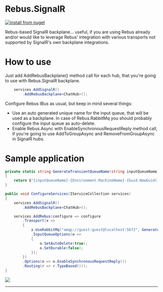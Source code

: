 # Rebus.SignalR

[![install from nuget](https://img.shields.io/nuget/v/Rebus.SignalR.svg?style=flat-square)](https://www.nuget.org/packages/Rebus.SignalR)

Rebus-based SignalR backplane... useful, if you are using Rebus already and/or would like to leverage Rebus' integration with various transports not supported by SignalR's own backplane integrations.

How to use
====
Just add AddRebusBackplane<THub>() method call for each hub, that you're going to use with Rebus.SignalR backplane.
```csharp
    services.AddSignalR()
        .AddRebusBackplane<ChatHub>();
```

Configure Rebus IBus as usual, but keep in mind several things:
* Use an auto generated unique name for the input queue, that will be used as a backplane. In case of Rebus.RabbitMq you should probably configure the input queue as auto-delete. 
* Enable Rebus.Async with EnableSynchronousRequestReply method call, if you're going to use AddToGroupAsync and RemoveFromGroupAsync in SignalR hubs. 


Sample application
====
```csharp
private static string GenerateTransientQueueName(string inputQueueName)
{
    return $"{inputQueueName}-{Environment.MachineName}-{Guid.NewGuid()}";
}

public void ConfigureServices(IServiceCollection services)
{
    services.AddSignalR()
        .AddRebusBackplane<ChatHub>();

    services.AddRebus(configure => configure
        .Transport(x =>
        {
            x.UseRabbitMq("amqp://guest:guest@localhost:5672", GenerateTransientQueueName("Rebus.SignalR"))
            .InputQueueOptions(o =>
            {
                o.SetAutoDelete(true);
                o.SetDurable(false);
            });
        })
        .Options(o => o.EnableSynchronousRequestReply())
        .Routing(r => r.TypeBased()));
}
```

![](https://raw.githubusercontent.com/rebus-org/Rebus/master/artwork/little_rebusbus2_copy-200x200.png)

---